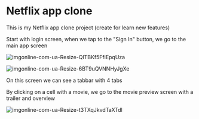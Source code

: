 # Netflix app clone

This is my Netflix app clone project (create for learn new features)

Start with login screen, when we tap to the "Sign In" button, we go to the main app screen

![imgonline-com-ua-Resize-QlTBKf5FfiEpqUza](https://user-images.githubusercontent.com/109585128/190151020-7c665adb-b423-4344-a491-7949ba16d827.jpg)

![imgonline-com-ua-Resize-6BT9uQVNNHyJgXe](https://user-images.githubusercontent.com/109585128/190151033-b117f0b5-f278-4315-8daf-832b33ca3790.jpg)

On this screen we can see a tabbar with 4 tabs

By clicking on a cell with a movie, we go to the movie preview screen with a trailer and overview

![imgonline-com-ua-Resize-t3TXqJkvdTaXTdl](https://user-images.githubusercontent.com/109585128/190151470-b091c191-77a5-48cf-83e8-0ac06a9667ad.jpg)

